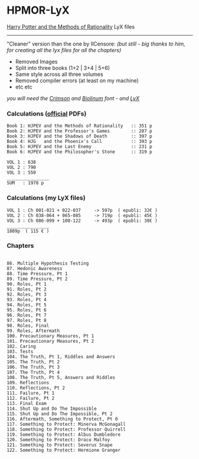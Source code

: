 HPMOR-LyX
=========

[Harry Potter and the Methods of Rationality](http://hpmor.com/) LyX files

----------


"Cleaner" version than the one by IlCensore: *(but still - big thanks to him, for creating all the lyx files for all the chapters)*
 - Removed Images
 - Split into three books (1+2 | 3+4 | 5+6)
 - Same style across all three volumes
 - Removed compiler errors (at least on my machine)
 - etc etc

*you will need the [Crimson](https://www.google.com/fonts/specimen/Crimson+Text) and [Biolinum](http://sourceforge.net/projects/linuxlibertine/?source=typ_redirect) font - and [LyX](http://www.lyx.org/)*

### Calculations ([official](http://hpmor.com/) PDFs)
~~~
Book 1: HJPEV and the Methods of Rationality   :: 351 p
Book 2: HJPEV and the Professor's Games        :: 287 p
Book 3: HJPEV and the Shadows of Death         :: 397 p
Book 4: HJG   and the Phoenix's Call           :: 393 p
Book 5: HJPEV and the Last Enemy               :: 231 p
Book 6: HJPEV and the Philosopher's Stone      :: 319 p

VOL 1 : 638
VOL 2 : 790
VOL 3 : 550
________________
SUM   : 1978 p
~~~

### Calculations (my LyX files)
~~~
VOL 1 : Ch 001-021 + 022-037     -> 597p  ( epubli: 32€ )
VOL 2 : Ch 038-064 + 065-085     -> 719p  ( epubli: 45€ )
VOL 3 : Ch 086-099 + 100-122     -> 493p  ( epubli: 38€ )
________________
1809p  ( 115 € )
~~~

### Chapters
~~~

86. Multiple Hypothesis Testing
87. Hedonic Awareness
88. Time Pressure, Pt 1
89. Time Pressure, Pt 2
90. Roles, Pt 1
91. Roles, Pt 2
92. Roles, Pt 3
93. Roles, Pt 4
94. Roles, Pt 5
95. Roles, Pt 6
96. Roles, Pt 7
97. Roles, Pt 8
98. Roles, Final
99. Roles, Aftermath
100. Precautionary Measures, Pt 1
101. Precautionary Measures, Pt 2
102. Caring
103. Tests
104. The Truth, Pt 1, Riddles and Answers
105. The Truth, Pt 2
106. The Truth, Pt 3
107. The Truth, Pt 4
108. The Truth, Pt 5, Answers and Riddles
109. Reflections
110. Reflections, Pt 2
111. Failure, Pt 1
112. Failure, Pt 2
113. Final Exam
114. Shut Up and Do The Impossible
115. Shut Up and Do The Impossible, Pt 2
116. Aftermath, Something to Protect, Pt 0
117. Something to Protect: Minerva McGonagall
118. Something to Protect: Professor Quirrell
119. Something to Protect: Albus Dumbledore
120. Something to Protect: Draco Malfoy
121. Something to Protect: Severus Snape
122. Something to Protect: Hermione Granger

~~~
